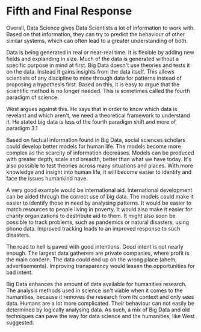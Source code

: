 # Fifth and Final Response

Overall, Data Science gives Data Scientists a lot of information to work with. Based on that information, they can try to predict the behaviour of other similar systems, which can
often lead to a greater understanding of both.

Data is being generated in real or near-real time. It is flexible by adding new fields and explanding in size. Much of the data is generated without a specific purpose in mind 
at first. Big Data doesn't use theories and tests it on the data. Instead it gains insights from the data itself. This allows scientists of any discipline to mine through data 
for patterns instead of proposing a hypothesis first. Based on this, it is easy to argue that the scientific method is no longer needed. This is sometimes called the fourth 
paradigm of science.

West argues against this. He says that in order to know which data is revelant and which aren't, we need a theoretical framework to understand it. He stated big data is less 
of the fourth paradigm shift and more of paradigm 3.1

Based on factual information found in Big Data, social sciences scholars could develop better models for human life. The models become more complex as the scarcity of information 
decreases. Models can be produced with greater depth, scale and breadth, better than what we have today. It's also possible to test theories across many situations and places. 
With more knowledge and insight into human life, it will become easier to identify and face the issues humankind have.

A very good example would be international aid. International development can be aided through the correct use of big data. The models could make it easier to identify those in 
need by analysing patterns. It would be easier to match resources to people living in poverty. It would also make it easier for charity organizations to destribute aid to them. It 
might also soon be possible to track problems, such as pandemics or natural disasters, using phone data. Improved tracking leads to an improved response to such disasters.

The road to hell is paved with good intentions. Good intent is not nearly enough. The largest data gatherers are private companies, where profit is the main concern. The 
data could end up on the wrong place (ahem, advertisements). Improving transparency would lessen the opportunities for bad intent.

Big Data enhances the amount of data available for humanities research. The analysis methods used in science isn't viable when it comes to the humanities, because it removes 
the research from its context and only sees data. Humans are a lot more complicated. Their behaviour can not easily be determined by logically analysing data. As such, a mix of 
Big Data and old techniques can pave the way for data science and the humanities, like West suggested.
